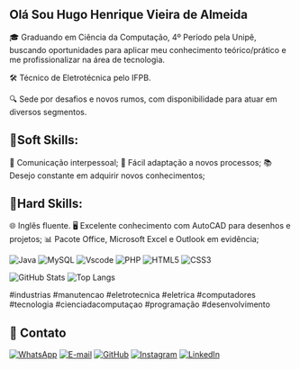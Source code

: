## Olá Sou Hugo Henrique Vieira de Almeida

🎓 Graduando em Ciência da Computação, 4º Período pela Unipê, buscando oportunidades para aplicar meu conhecimento teórico/prático e me profissionalizar na área de tecnologia.

🛠️ Técnico de Eletrotécnica pelo IFPB.

🔍 Sede por desafios e novos rumos, com disponibilidade para atuar em diversos segmentos.

## 🌟Soft Skills:

💬 Comunicação interpessoal;
🔄 Fácil adaptação a novos processos;
📚 Desejo constante em adquirir novos conhecimentos;


## 🌟Hard Skills:

🌐 Inglês fluente.
🖥️ Excelente conhecimento com AutoCAD para desenhos e projetos;
📊 Pacote Office, Microsoft Excel e Outlook em evidência;

![Java](https://img.shields.io/badge/java-%23ED8B00.svg?style=for-the-badge&logo=openjdk&logoColor=white)
![MySQL](https://img.shields.io/badge/MySQL-00000F?style=for-the-badge&logo=mysql&logoColor=white)
![Vscode](https://img.shields.io/badge/Vscode-007ACC?style=for-the-badge&logo=visual-studio-code&logoColor=white)
![PHP](https://img.shields.io/badge/PHP-777BB4?style=for-the-badge&logo=php&logoColor=white)
![HTML5](https://img.shields.io/badge/HTML5-E34F26?style=for-the-badge&logo=html5&logoColor=white)
![CSS3](https://img.shields.io/badge/CSS3-1572B6?style=for-the-badge&logo=css3&logoColor=white)

![GitHub Stats](https://github-readme-stats.vercel.app/api?username=hugoalmx&theme=transparent&bg_color=000&border_color=30A3DC&show_icons=true&icon_color=30A3DC&title_color=E94D5F&text_color=FFF)
![Top Langs](https://github-readme-stats-git-masterrstaa-rickstaa.vercel.app/api/top-langs/?username=hugoalmx&layout=compact&bg_color=000&border_color=30A3DC&title_color=E94D5F&text_color=FFF)

#industrias #manutencao #eletrotecnica #eletrica #computadores #tecnologia #cienciadacomputaçao #programação #desenvolvimento


## 📱 Contato

[![WhatsApp](https://img.shields.io/badge/WhatsApp-25D366?style=for-the-badge&logo=whatsapp&logoColor=white)](https://wa.me/+5583981322939)
[![E-mail](https://img.shields.io/badge/-Email-000?style=for-the-badge&logo=microsoft-outlook&logoColor=007BFF)](mailto:hugovieirajp@hotmail.com)
[![GitHub](https://img.shields.io/badge/GitHub-100000?style=for-the-badge&logo=github&logoColor=white)](https://github.com/hugoalmx)
[![Instagram](https://img.shields.io/badge/Instagram-000?style=for-the-badge&logo=instagram)](https://www.instagram.com/hugoalmx/)
[![LinkedIn](https://img.shields.io/badge/LinkedIn-0077B5?style=for-the-badge&logo=linkedin&logoColor=white)](https://www.linkedin.com/in/hugo-halmeida/)


